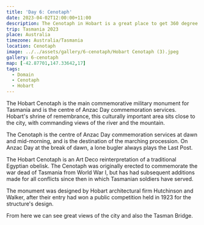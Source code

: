 ```yaml
---
title: 'Day 6: Cenotaph'
date: 2023-04-02T12:00:00+11:00
description: The Cenotaph in Hobart is a great place to get 360 degree views.
trip: Tasmania 2023
place: Australia
timezone: Australia/Tasmania
location: Cenotaph
image: ../../assets/gallery/6-cenotaph/Hobart Cenotaph (3).jpeg
gallery: 6-cenotaph
map: [-42.87701,147.33642,17]
tags:
  - Domain
  - Cenotaph
  - Hobart
---
```

The Hobart Cenotaph is the main commemorative military monument for Tasmania and is the centre of Anzac Day commemoration services. Hobart's shrine of remembrance, this culturally important area sits close to the city, with commanding views of the river and the mountain.

The Cenotaph is the centre of Anzac Day commemoration services at dawn and mid-morning, and is the destination of the marching procession. On Anzac Day at the break of dawn, a lone bugler always plays the Last Post.

The Hobart Cenotaph is an Art Deco reinterpretation of a traditional Egyptian obelisk. The Cenotaph was originally erected to commemorate the war dead of Tasmania from World War I, but has had subsequent additions made for all conflicts since then in which Tasmanian soldiers have served.

The monument was designed by Hobart architectural firm Hutchinson and Walker, after their entry had won a public competition held in 1923 for the structure's design.

From here we can see great views of the city and also the Tasman Bridge.
